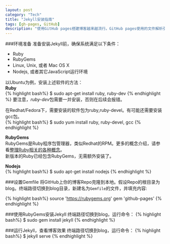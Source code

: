 ```yaml
---
layout: post    
category: "Tech"   
title: "Jekyll安装指南"      
tags: [gh-pages, GitHub]
description: "使用GitHub pages搭建博客越来越流行。GitHub pages使用的文件解析引擎是Jekyll。在本地安装Jekyll，将自己 的博客调试合适后再推送到GitHub，会省事很多。本文介绍如何在本地安装Jekyll。"
---
```


###环境准备
准备安装Jekyll前，确保系统满足以下条件：  

* Ruby   
* RubyGems  
* Linux, Unix, 或者 Mac OS X    
* Nodejs, 或者其它JavaScript运行环境   

以Ubuntu为例，安装上述软件的方法：  
**Ruby**  
{% highlight bash%}
$ sudo apt-get install ruby, ruby-dev
{% endhighlight %}
要注意，*ruby-dev*包需要一并安装，否则在后续会报错。   

在Redhat/Fedora下，需要安装的软件包为ruby,ruby-devel。有可能还需要安装gcc包。   
{% highlight bash%}
$ sudo yum install ruby, ruby-devel, gcc
{% endhighlight %}

**RubyGems**  
RubyGems是Ruby程序包管理器，类似Redhat的RPM。更多的概念介绍，请参看[整理Ruby相关的各种概念](http://henter.me/post/ruby-rvm-gem-rake-bundle-rails.html)。   
新版本的Ruby已经包含RubyGems，无需额外安装了。    

**Nodejs**    
{% highlight bash%}
$ sudo apt-get install nodejs
{% endhighlight %}

###设置Gemfile
将GitHub上你的博客Repo克隆到本地。假设Repo的根目录为blog。终端路径切换到blog目录，新建名为`Gemfile`的文件，并填充内容:

{% highlight bash%}
source 'https://rubygems.org'
gem 'github-pages'
{% endhighlight %}

###使用RubyGems安装Jekyll
终端路径切换到blog，运行命令：
{% highlight bash%}
$ sudo gem install jekyll
{% endhighlight %}

###运行Jekyll，查看博客效果
终端路径切换到blog，运行命令：
{% highlight bash%}
$ jekyll serve
{% endhighlight %}
